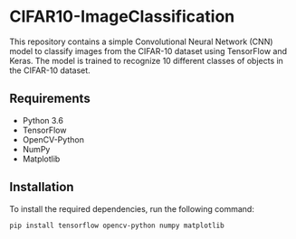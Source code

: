 # CIFAR10-ImageClassification

This repository contains a simple Convolutional Neural Network (CNN) model to classify images from the CIFAR-10 dataset using TensorFlow and Keras. The model is trained to recognize 10 different classes of objects in the CIFAR-10 dataset.

## Requirements

- Python 3.6
- TensorFlow
- OpenCV-Python
- NumPy
- Matplotlib

## Installation

To install the required dependencies, run the following command:

```bash
pip install tensorflow opencv-python numpy matplotlib
